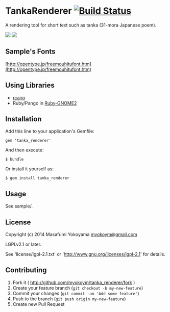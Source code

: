# TankaRenderer [![Build Status](https://secure.travis-ci.org/myokoym/tanka_renderer.png?branch=master)](http://travis-ci.org/myokoym/tanka_renderer)

A rendering tool for short text such as tanka (31-mora Japanese poem).

![](http://myokoym.net/public/tanka_renderer-sample-tanka.png)
![](http://myokoym.net/public/tanka_renderer-sample-gyousyo.png)

## Sample's Fonts

[http://opentype.jp/freemouhitufont.htm](http://opentype.jp/freemouhitufont.htm)

## Using Libraries

* [rcairo](https://github.com/rcairo/rcairo)
* Ruby/Pango in [Ruby-GNOME2](http://ruby-gnome2.sourceforge.jp/)

## Installation

Add this line to your application's Gemfile:

    gem 'tanka_renderer'

And then execute:

    $ bundle

Or install it yourself as:

    $ gem install tanka_renderer

## Usage

See sample/.

## License

Copyright (c) 2014 Masafumi Yokoyama <myokoym@gmail.com>

LGPLv2.1 or later.

See 'license/lgpl-2.1.txt' or 'http://www.gnu.org/licenses/lgpl-2.1' for details.

## Contributing

1. Fork it ( http://github.com/myokoym/tanka_renderer/fork )
2. Create your feature branch (`git checkout -b my-new-feature`)
3. Commit your changes (`git commit -am 'Add some feature'`)
4. Push to the branch (`git push origin my-new-feature`)
5. Create new Pull Request
